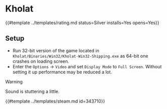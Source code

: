 # Kholat
<!-- script:Aliases [] -->

{{#template ../templates/rating.md status=Silver installs=Yes opens=Yes}}

## Setup

- Run 32-bit version of the game located in `Kholat/Binaries/Win32/Kholat-Win32-Shipping.exe` as 64-bit one crashes on loading screen.
- Enter the `Options` -> `Video` and set `Display Mode` to `Full Screen`. Without setting it up performance may be reduced a lot.

> [!WARNING]
> Sound is stuttering a little.

{{#template ../templates/steam.md id=343710}}
